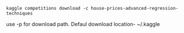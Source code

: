 `kaggle competitions download -c house-prices-advanced-regression-techniques`

use -p for download path. Defaul download location- ~/.kaggle